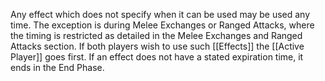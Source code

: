Any effect which does not specify when it can be used may be used any time.
The exception is during Melee Exchanges or Ranged Attacks, where the timing is restricted as detailed in the Melee Exchanges and Ranged Attacks section.
If both players wish to use such [[Effects]] the [[Active Player]] goes first.
If an effect does not have a stated expiration time, it ends in the End Phase.